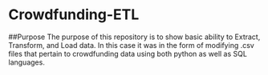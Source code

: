 # Crowdfunding-ETL
##Purpose
The purpose of this repository is to show basic ability to Extract, Transform, and Load data. In this case it was in the form of modifying .csv files that pertain to crowdfunding data using both python as well as SQL languages. 
